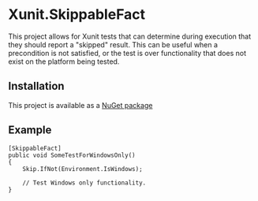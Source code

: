 Xunit.SkippableFact
======================

This project allows for Xunit tests that can determine during execution
that they should report a "skipped" result. This can be useful when
a precondition is not satisfied, or the test is over functionality that
does not exist on the platform being tested.

## Installation

This project is available as a [NuGet package][NuPkg]

## Example

    [SkippableFact]
    public void SomeTestForWindowsOnly()
    {
        Skip.IfNot(Environment.IsWindows);

        // Test Windows only functionality.
    }

 [NuPkg]: https://www.nuget.org/packages/Xunit.SkippableFact
